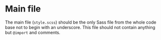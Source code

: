 # Main file

The main file (`style.scss`) should be the only Sass file from the whole code base not to begin with an underscore. This file should not contain anything but `@import` and comments.
